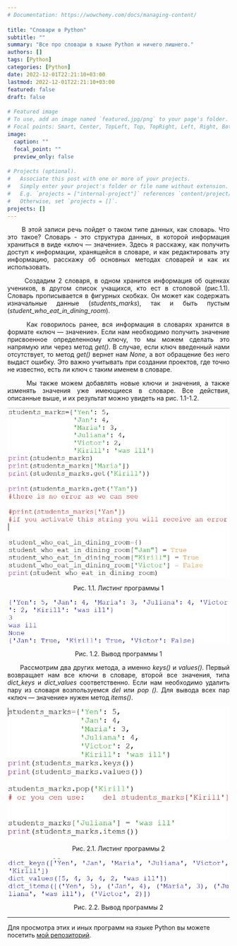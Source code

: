 ```yaml
---
# Documentation: https://wowchemy.com/docs/managing-content/

title: "Словари в Python"
subtitle: ""
summary: "Все про словари в языке Python и ничего лишнего."
authors: []
tags: [Python]
categories: [Python]
date: 2022-12-01T22:21:10+03:00
lastmod: 2022-12-01T22:21:10+03:00
featured: false
draft: false

# Featured image
# To use, add an image named `featured.jpg/png` to your page's folder.
# Focal points: Smart, Center, TopLeft, Top, TopRight, Left, Right, BottomLeft, Bottom, BottomRight.
image:
  caption: ""
  focal_point: ""
  preview_only: false

# Projects (optional).
#   Associate this post with one or more of your projects.
#   Simply enter your project's folder or file name without extension.
#   E.g. `projects = ["internal-project"]` references `content/project/deep-learning/index.md`.
#   Otherwise, set `projects = []`.
projects: []
---
```


<p align="justify">&nbsp;&nbsp;&nbsp;&nbsp;&nbsp;&nbsp;В этой записи речь пойдет о таком типе данных, как словарь. Что это такое? Словарь - это структура данных, в которой информация храниться в виде «ключ — значение». Здесь я расскажу, как получить доступ к информации, хранящейся в словаре, и как редактировать эту информацию, расскажу об основных методах словарей и как их использовать.</p>

<p align="justify">&nbsp;&nbsp;&nbsp;&nbsp;&nbsp;&nbsp;Создадим 2 словаря, в одном хранится информация об оценках учеников, в другом список учащихся, кто ест в столовой (рис.1.1). Словарь прописывается в фигурных скобках. Он может как содержать изначальные данные (<i>students_marks</i>), так и быть пустым (<i>student_who_eat_in_dining_room</i>).</p>

<p align="justify">&nbsp;&nbsp;&nbsp;&nbsp;&nbsp;&nbsp;Как говорилось ранее, вся информация в словарях хранится в формате «ключ — значение». Если нам необходимо получить значение присвоенное определенному ключу, то мы можем сделать это напрямую или через метод <i>get()</i>. В случае, если ключ введенный нами отсутствует, то метод <i>get()</i> вернет нам <i>None</i>, а вот обращение без него выдаст ошибку. Это важно учитывать при создании проектов, где точно не известно, есть ли ключ с таким именем в словаре.</p>

<p align="justify">&nbsp;&nbsp;&nbsp;&nbsp;&nbsp;&nbsp;Мы также можем добавлять новые ключи и значения, а также изменять значения уже имеющиеся в словаре. Все действия, описанные выше, и их результат можно увидеть на рис. 1.1-1.2. </p>

<img align="middle" src="1_1.jpg">
<p align="middle">Рис. 1.1. Листинг программы 1</p>
<img align="middle" src="1_2.jpg">
<p align="middle">Рис. 1.2. Вывод программы 1</p>

<p align="justify">&nbsp;&nbsp;&nbsp;&nbsp;&nbsp;&nbsp;Рассмотрим два других метода, а именно <i>keys()</i> и <i>values()</i>. Первый возвращает нам все ключи в словаре, второй все значения, типа <i>dict_keys</i> и <i>dict_values</i> соответственно. Если нам необходимо удалить пару из словаря возпользуемся <i>del</i> или <i>pop ()</i>. Для вывода всех пар «ключ — значение» нужен метод <i>items()</i>.</p>

<img align="middle" src="2_1.jpg">
<p align="middle">Рис. 2.1. Листинг программы 2</p>
<img align="middle" src="2_2.jpg">
<p align="middle">Рис. 2.2. Вывод программы 2</p>

* * *

Для просмотра этих и иных программ на языке Python вы можете посетить <a href="https://github.com/Jexari/python_for_site" target = "_blank">мой репозиторий</a>.
